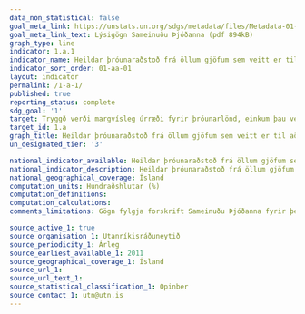 ```yaml
---
data_non_statistical: false
goal_meta_link: https://unstats.un.org/sdgs/metadata/files/Metadata-01-0a-01.pdf
goal_meta_link_text: Lýsigögn Sameinuðu Þjóðanna (pdf 894kB)
graph_type: line
indicator: 1.a.1
indicator_name: Heildar þróunaraðstoð frá öllum gjöfum sem veitt er til að draga úr fátækt, sem hlutfall af vergrum þjóðartekjum viðtökulands.
indicator_sort_order: 01-aa-01
layout: indicator
permalink: /1-a-1/
published: true
reporting_status: complete
sdg_goal: '1'
target: Tryggð verði margvísleg úrræði fyrir þróunarlönd, einkum þau verst settu, þar á meðal með aukinni þróunarsamvinnu, til að þeim standi til boða fullnægjandi og áreiðanleg aðstoð og hrint verði í framkvæmd áætlunum sem miða að því að útrýma fátækt í allri sinni mynd.
target_id: 1.a
graph_title: Heildar þróunaraðstoð frá öllum gjöfum sem veitt er til að draga úr fátækt, sem hlutfall af vergrum þjóðartekjum viðtökulands.
un_designated_tier: '3'

national_indicator_available: Heildar þróunaraðstoð frá öllum gjöfum sem veitt er til að draga úr fátækt, sem hlutfall af vergrum þjóðartekjum viðtökulands.
national_indicator_description: Heildar þróunaraðstoð frá öllum gjöfum sem veitt er til að draga úr fátækt, sem hlutfall af vergrum þjóðartekjum viðtökulands.
national_geographical_coverage: Ísland
computation_units: Hundraðshlutar (%)
computation_definitions: 
computation_calculations: 
comments_limitations: Gögn fylgja forskrift Sameinuðu Þjóðanna fyrir þennan mælikvarða. Þessi mælikvarði var fundinn í samstarfi við sérfræðinga í málefninu.

source_active_1: true
source_organisation_1: Utanríkisráðuneytið
source_periodicity_1: Árleg
source_earliest_available_1: 2011
source_geographical_coverage_1: Ísland
source_url_1: 
source_url_text_1: 
source_statistical_classification_1: Opinber
source_contact_1: utn@utn.is
---
```

